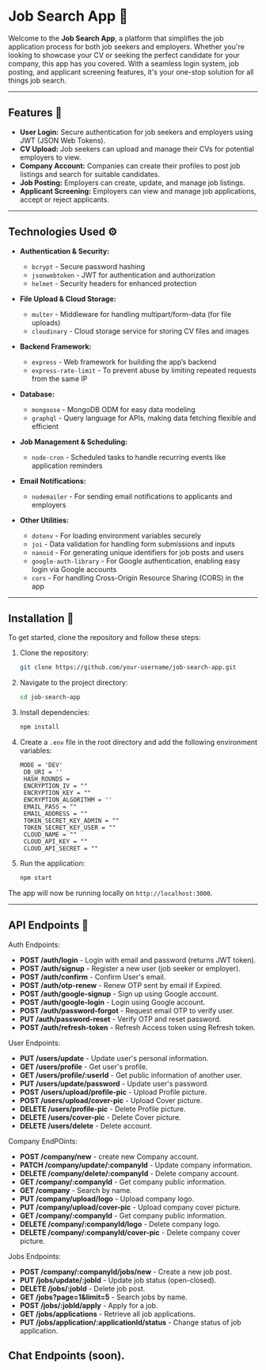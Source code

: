 # Job Search App 🚀

Welcome to the **Job Search App**, a platform that simplifies the job application process for both job seekers and employers. Whether you're looking to showcase your CV or seeking the perfect candidate for your company, this app has you covered. With a seamless login system, job posting, and applicant screening features, it's your one-stop solution for all things job search.

---

## Features 🌟

- **User Login:** Secure authentication for job seekers and employers using JWT (JSON Web Tokens).
- **CV Upload:** Job seekers can upload and manage their CVs for potential employers to view.
- **Company Account:** Companies can create their profiles to post job listings and search for suitable candidates.
- **Job Posting:** Employers can create, update, and manage job listings.
- **Applicant Screening:** Employers can view and manage job applications, accept or reject applicants.
  
---

## Technologies Used ⚙️

- **Authentication & Security:**
  - `bcrypt` - Secure password hashing
  - `jsonwebtoken` - JWT for authentication and authorization
  - `helmet` - Security headers for enhanced protection
  
- **File Upload & Cloud Storage:**
  - `multer` - Middleware for handling multipart/form-data (for file uploads)
  - `cloudinary` - Cloud storage service for storing CV files and images
  
- **Backend Framework:**
  - `express` - Web framework for building the app’s backend
  - `express-rate-limit` - To prevent abuse by limiting repeated requests from the same IP
  
- **Database:**
  - `mongoose` - MongoDB ODM for easy data modeling
  - `graphql` - Query language for APIs, making data fetching flexible and efficient
  
- **Job Management & Scheduling:**
  - `node-cron` - Scheduled tasks to handle recurring events like application reminders
  
- **Email Notifications:**
  - `nodemailer` - For sending email notifications to applicants and employers
  
- **Other Utilities:**
  - `dotenv` - For loading environment variables securely
  - `joi` - Data validation for handling form submissions and inputs
  - `nanoid` - For generating unique identifiers for job posts and users
  - `google-auth-library` - For Google authentication, enabling easy login via Google accounts
  - `cors` - For handling Cross-Origin Resource Sharing (CORS) in the app

---

## Installation 🔧

To get started, clone the repository and follow these steps:

1. Clone the repository:
   ```bash
   git clone https://github.com/your-username/job-search-app.git
   ```

2. Navigate to the project directory:
   ```bash
   cd job-search-app
   ```

3. Install dependencies:
   ```bash
   npm install
   ```

4. Create a `.env` file in the root directory and add the following environment variables:
   ```env
   MODE = 'DEV'
    DB_URI = ''
    HASH_ROUNDS = 
    ENCRYPTION_IV = ""
    ENCRYPTION_KEY = ""
    ENCRYPTION_ALGORITHM = ''
    EMAIL_PASS = ""
    EMAIL_ADDRESS = ""
    TOKEN_SECRET_KEY_ADMIN = ""
    TOKEN_SECRET_KEY_USER = ""
    CLOUD_NAME = ""
    CLOUD_API_KEY = ""
    CLOUD_API_SECRET = ""
   ```

5. Run the application:
   ```bash
   npm start
   ```

The app will now be running locally on `http://localhost:3000`.

---

## API Endpoints 📡

Auth Endpoints: 
- **POST /auth/login** - Login with email and password (returns JWT token).
- **POST /auth/signup** - Register a new user (job seeker or employer).
- **POST /auth/confirm** - Confirm User's email.
- **POST /auth/otp-renew** - Renew OTP sent by email if Expired.
- **POST /auth/google-signup** - Sign up using Google account.
- **POST /auth/google-login** - Login using Google account.
- **POST /auth/password-forgot** - Request email OTP to verify user.
- **PUT /auth/password-reset** - Verify OTP and reset password.
- **POST /auth/refresh-token** - Refresh Access token using Refresh token.

User Endpoints:
- **PUT /users/update** - Update user's personal information.
- **GET /users/profile** - Get user's profile.
- **GET /users/profile/:userId** - Get public information of another user.
- **PUT /users/update/password** - Update user's password.
- **POST /users/upload/profile-pic** - Upload Profile picture.
- **POST /users/upload/cover-pic** - Upload Cover picture.
- **DELETE /users/profile-pic** - Delete Profile picture.
- **DELETE /users/cover-pic** - Delete Cover picture.
- **DELETE /users/delete** - Delete account.

Company EndPOints:
- **POST /company/new** - create new Company account.
- **PATCH /company/update/:companyId** - Update company information.
- **DELETE /company/delete/:companyId** - Delete company account.
- **GET /company/:companyId** - Get company public information.
- **GET /company** - Search by name.
- **PUT /company/upload/logo** - Upload company logo.
- **PUT /company/upload/cover-pic** - Upload company cover picture.
- **GET /company/:companyId** - Get company public information.
- **DELETE /company/:companyId/logo** - Delete company logo.
- **DELETE /company/:companyId/cover-pic** - Delete company cover picture.

Jobs Endpoints:
- **POST /company/:companyId/jobs/new** - Create a new job post.
- **PUT /jobs/update/:jobId** - Update job status (open-closed).
- **DELETE /jobs/:jobId** - Delete job post.
- **GET /jobs?page=1&limit=5** - Search jobs by name.
- **POST /jobs/:jobId/apply** - Apply for a job.
- **GET /jobs/applications** - Retrieve all job applications.
- **PUT /jobs/application/:applicationId/status** - Change status of job application.

Chat Endpoints (soon).
---
